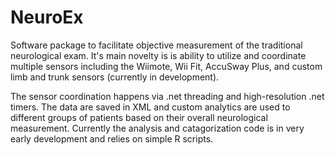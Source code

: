 NeuroEx
=======

Software package to facilitate objective measurement of the traditional neurological exam.  It's main novelty is is ability to utilize and coordinate multiple sensors including the Wiimote, Wii Fit, AccuSway Plus, and custom limb and trunk sensors (currently in development).

The sensor coordination happens via .net threading and high-resolution .net timers.  The data are saved in XML and custom analytics are used to different groups of patients based on their overall neurological measurement.  Currently the analysis and catagorization code is in very early development and relies on simple R scripts.
